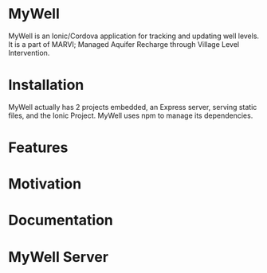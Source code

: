 # MyWell


MyWell is an Ionic/Cordova application for tracking and updating well levels. It is a part of MARVI; Managed Aquifer Recharge through Village Level Intervention.

# Installation
MyWell actually has 2 projects embedded, an Express server, serving static files, and the Ionic Project.
MyWell uses npm to manage its dependencies.


# Features


# Motivation

# Documentation

# MyWell Server
